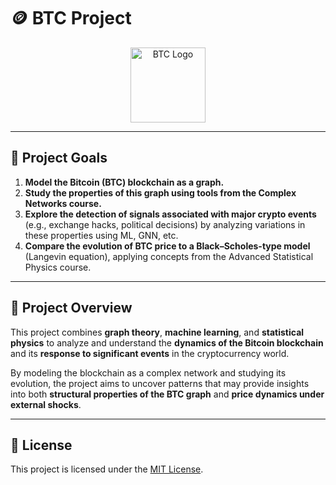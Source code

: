 # 🪙 BTC Project

<p align="center">
  <img src="https://cryptologos.cc/logos/bitcoin-btc-logo.png?v=029" alt="BTC Logo" width="120"/>
</p>

---

## 📌 Project Goals

1. **Model the Bitcoin (BTC) blockchain as a graph.**
2. **Study the properties of this graph using tools from the Complex Networks course.**
3. **Explore the detection of signals associated with major crypto events**  
   (e.g., exchange hacks, political decisions) by analyzing variations in these properties using ML, GNN, etc.
4. **Compare the evolution of BTC price to a Black–Scholes-type model**  
   (Langevin equation), applying concepts from the Advanced Statistical Physics course.

---

## 🎯 Project Overview

This project combines **graph theory**, **machine learning**, and **statistical physics** to analyze and understand the **dynamics of the Bitcoin blockchain** and its **response to significant events** in the cryptocurrency world.  

By modeling the blockchain as a complex network and studying its evolution, the project aims to uncover patterns that may provide insights into both **structural properties of the BTC graph** and **price dynamics under external shocks**.

---

## 📜 License

This project is licensed under the [MIT License](https://choosealicense.com/licenses/mit/).
